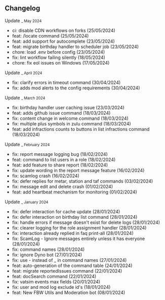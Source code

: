 ## Changelog

Update <small>_ May 2024</small>

- ci: disable CDN workflows on forks (25/05/2024)
- feat: /locate command (25/05/2024)
- feat: add support for autocomplete (23/05/2024)
- feat: migrate birthday handler to scheduler job (23/05/2024)
- chore: load .env before config (23/05/2024)
- fix: lint workflow failing silently (18/05/2024)
- chore: fix eol issues on Windows (17/05/2024)

Update <small>_ April 2024</small>

- fix: clarify errors in timeout command (30/04/2024)
- fix: adds mod alerts to the config requirements (30/04/2024)

Update <small>_ March 2024</small>

- fix: birthday handler user caching issue (23/03/2024)
- feat: adds github issue command (18/03/2024)
- fix: content change in welcome command (18/03/2024)
- fix: multiple plus symbols in zulu command (18/03/2024)
- feat: add infractions counts to buttons in list infractions command (18/03/2024)

Update <small>_ February 2024</small>

- fix: report message logging bug (18/02/2024)
- feat: command to list users in a role (18/02/2024)
- feat: add feature to share report (18/02/2024)
- fix: update wording in the report message feature (16/02/2024)
- fix: scamlog crash (16/02/2024)
- fix: defer replies for metar, station and taf commands (03/02/2024)
- fix: message edit and delete crash (01/02/2024)
- feat: add heartbeat mechanism for monitoring (01/02/2024)

Update <small>_ January 2024</small>

- fix: defer interaction for cache update (28/01/2024)
- fix: defer interaction on birthday list command (28/01/2024)
- fix: handle errors if message doesn't exist for delete logs (28/01/2024)
- fix: clearer logging for the role assignment handler (28/01/2024)
- fix: interaction already replied in faq print-all (28/01/2024)
- fix: ScamLog - Ignore messages entirely unless it has everyone (28/01/2024)
- fix: command names (28/01/2024)
- fix: ignore Dyno bot (27/01/2024)
- fix: use - instead of _ in command names (27/01/2024)
- feat: auto-generation of the command table (24/01/2024)
- feat: migrate reportedIssues command (22/01/2024)
- feat: docSearch command (22/01/2024)
- fix: vatsim events max fields (20/01/2024)
- fix: user and mod log exclude id's (18/01/2024)
- feat: New FBW Utils and Moderation bot (08/01/2024)
